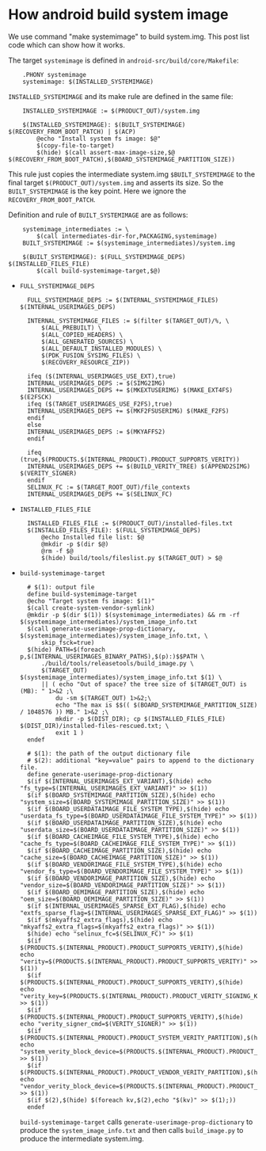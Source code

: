 # How android build system image

We use command "make systemimage" to build system.img. This post list code which can show how it works.

The target `systemimage` is defined in `android-src/build/core/Makefile`:

        .PHONY systemimage
        systemimage: $(INSTALLED_SYSTEMIMAGE)

`INSTALLED_SYSTEMIMAGE` and its make rule are defined in the same file:

        INSTALLED_SYSTEMIMAGE := $(PRODUCT_OUT)/system.img

        $(INSTALLED_SYSTEMIMAGE): $(BUILT_SYSTEMIMAGE) $(RECOVERY_FROM_BOOT_PATCH) | $(ACP)
            @echo "Install system fs image: $@"
            $(copy-file-to-target)
            $(hide) $(call assert-max-image-size,$@ $(RECOVERY_FROM_BOOT_PATCH),$(BOARD_SYSTEMIMAGE_PARTITION_SIZE))

This rule just copies the intermediate system.img `$BUILT_SYSTEMIMAGE` to the final target `$(PRODUCT_OUT)/system.img`
and asserts its size. So the `BUILT_SYSTEMIMAGE` is the key point. Here we ignore the `RECOVERY_FROM_BOOT_PATCH`.


Definition and rule of `BUILT_SYSTEMIMAGE` are as follows:

        systemimage_intermediates := \
            $(call intermediates-dir-for,PACKAGING,systemimage)
        BUILT_SYSTEMIMAGE := $(systemimage_intermediates)/system.img

        $(BUILT_SYSTEMIMAGE): $(FULL_SYSTEMIMAGE_DEPS) $(INSTALLED_FILES_FILE)
            $(call build-systemimage-target,$@)

* `FULL_SYSTEMIMAGE_DEPS`

        FULL_SYSTEMIMAGE_DEPS := $(INTERNAL_SYSTEMIMAGE_FILES) $(INTERNAL_USERIMAGES_DEPS)

        INTERNAL_SYSTEMIMAGE_FILES := $(filter $(TARGET_OUT)/%, \
            $(ALL_PREBUILT) \
            $(ALL_COPIED_HEADERS) \
            $(ALL_GENERATED_SOURCES) \
            $(ALL_DEFAULT_INSTALLED_MODULES) \
            $(PDK_FUSION_SYSIMG_FILES) \
            $(RECOVERY_RESOURCE_ZIP))

        ifeq ($(INTERNAL_USERIMAGES_USE_EXT),true)
        INTERNAL_USERIMAGES_DEPS := $(SIMG2IMG)
        INTERNAL_USERIMAGES_DEPS += $(MKEXTUSERIMG) $(MAKE_EXT4FS) $(E2FSCK)
        ifeq ($(TARGET_USERIMAGES_USE_F2FS),true)
        INTERNAL_USERIMAGES_DEPS += $(MKF2FSUSERIMG) $(MAKE_F2FS)
        endif
        else
        INTERNAL_USERIMAGES_DEPS := $(MKYAFFS2)
        endif

        ifeq (true,$(PRODUCTS.$(INTERNAL_PRODUCT).PRODUCT_SUPPORTS_VERITY))
        INTERNAL_USERIMAGES_DEPS += $(BUILD_VERITY_TREE) $(APPEND2SIMG) $(VERITY_SIGNER)
        endif
        SELINUX_FC := $(TARGET_ROOT_OUT)/file_contexts
        INTERNAL_USERIMAGES_DEPS += $(SELINUX_FC)

* `INSTALLED_FILES_FILE`

        INSTALLED_FILES_FILE := $(PRODUCT_OUT)/installed-files.txt
        $(INSTALLED_FILES_FILE): $(FULL_SYSTEMIMAGE_DEPS)
            @echo Installed file list: $@
            @mkdir -p $(dir $@)
            @rm -f $@
            $(hide) build/tools/fileslist.py $(TARGET_OUT) > $@

* `build-systemimage-target`

        # $(1): output file
        define build-systemimage-target
        @echo "Target system fs image: $(1)"
        $(call create-system-vendor-symlink)
        @mkdir -p $(dir $(1)) $(systemimage_intermediates) && rm -rf $(systemimage_intermediates)/system_image_info.txt
        $(call generate-userimage-prop-dictionary, $(systemimage_intermediates)/system_image_info.txt, \
            skip_fsck=true)
        $(hide) PATH=$(foreach p,$(INTERNAL_USERIMAGES_BINARY_PATHS),$(p):)$$PATH \
            ./build/tools/releasetools/build_image.py \
            $(TARGET_OUT) $(systemimage_intermediates)/system_image_info.txt $(1) \
            || ( echo "Out of space? the tree size of $(TARGET_OUT) is (MB): " 1>&2 ;\
                du -sm $(TARGET_OUT) 1>&2;\
                echo "The max is $$(( $(BOARD_SYSTEMIMAGE_PARTITION_SIZE) / 1048576 )) MB." 1>&2 ;\
                mkdir -p $(DIST_DIR); cp $(INSTALLED_FILES_FILE) $(DIST_DIR)/installed-files-rescued.txt; \
                exit 1 )
        endef

        # $(1): the path of the output dictionary file
        # $(2): additional "key=value" pairs to append to the dictionary file.
        define generate-userimage-prop-dictionary
        $(if $(INTERNAL_USERIMAGES_EXT_VARIANT),$(hide) echo "fs_type=$(INTERNAL_USERIMAGES_EXT_VARIANT)" >> $(1))
        $(if $(BOARD_SYSTEMIMAGE_PARTITION_SIZE),$(hide) echo "system_size=$(BOARD_SYSTEMIMAGE_PARTITION_SIZE)" >> $(1))
        $(if $(BOARD_USERDATAIMAGE_FILE_SYSTEM_TYPE),$(hide) echo "userdata_fs_type=$(BOARD_USERDATAIMAGE_FILE_SYSTEM_TYPE)" >> $(1))
        $(if $(BOARD_USERDATAIMAGE_PARTITION_SIZE),$(hide) echo "userdata_size=$(BOARD_USERDATAIMAGE_PARTITION_SIZE)" >> $(1))
        $(if $(BOARD_CACHEIMAGE_FILE_SYSTEM_TYPE),$(hide) echo "cache_fs_type=$(BOARD_CACHEIMAGE_FILE_SYSTEM_TYPE)" >> $(1))
        $(if $(BOARD_CACHEIMAGE_PARTITION_SIZE),$(hide) echo "cache_size=$(BOARD_CACHEIMAGE_PARTITION_SIZE)" >> $(1))
        $(if $(BOARD_VENDORIMAGE_FILE_SYSTEM_TYPE),$(hide) echo "vendor_fs_type=$(BOARD_VENDORIMAGE_FILE_SYSTEM_TYPE)" >> $(1))
        $(if $(BOARD_VENDORIMAGE_PARTITION_SIZE),$(hide) echo "vendor_size=$(BOARD_VENDORIMAGE_PARTITION_SIZE)" >> $(1))
        $(if $(BOARD_OEMIMAGE_PARTITION_SIZE),$(hide) echo "oem_size=$(BOARD_OEMIMAGE_PARTITION_SIZE)" >> $(1))
        $(if $(INTERNAL_USERIMAGES_SPARSE_EXT_FLAG),$(hide) echo "extfs_sparse_flag=$(INTERNAL_USERIMAGES_SPARSE_EXT_FLAG)" >> $(1))
        $(if $(mkyaffs2_extra_flags),$(hide) echo "mkyaffs2_extra_flags=$(mkyaffs2_extra_flags)" >> $(1))
        $(hide) echo "selinux_fc=$(SELINUX_FC)" >> $(1)
        $(if $(PRODUCTS.$(INTERNAL_PRODUCT).PRODUCT_SUPPORTS_VERITY),$(hide) echo "verity=$(PRODUCTS.$(INTERNAL_PRODUCT).PRODUCT_SUPPORTS_VERITY)" >> $(1))
        $(if $(PRODUCTS.$(INTERNAL_PRODUCT).PRODUCT_SUPPORTS_VERITY),$(hide) echo "verity_key=$(PRODUCTS.$(INTERNAL_PRODUCT).PRODUCT_VERITY_SIGNING_KEY)" >> $(1))
        $(if $(PRODUCTS.$(INTERNAL_PRODUCT).PRODUCT_SUPPORTS_VERITY),$(hide) echo "verity_signer_cmd=$(VERITY_SIGNER)" >> $(1))
        $(if $(PRODUCTS.$(INTERNAL_PRODUCT).PRODUCT_SYSTEM_VERITY_PARTITION),$(hide) echo "system_verity_block_device=$(PRODUCTS.$(INTERNAL_PRODUCT).PRODUCT_SYSTEM_VERITY_PARTITION)" >> $(1))
        $(if $(PRODUCTS.$(INTERNAL_PRODUCT).PRODUCT_VENDOR_VERITY_PARTITION),$(hide) echo "vendor_verity_block_device=$(PRODUCTS.$(INTERNAL_PRODUCT).PRODUCT_VENDOR_VERITY_PARTITION)" >> $(1))
        $(if $(2),$(hide) $(foreach kv,$(2),echo "$(kv)" >> $(1);))
        endef

    `build-systemimage-target` calls `generate-userimage-prop-dictionary` to produce the `system_image_info.txt` and then
    calls `build_image.py` to produce the intermediate system.img.
